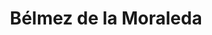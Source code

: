 ---
title: Bélmez de la Moraleda
url: /belmez-de-la-moraleda/
latitude: 37.725
longitude: -3.381
---